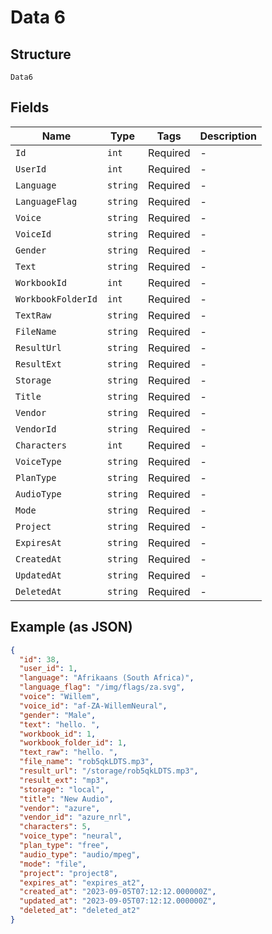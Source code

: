 
# Data 6

## Structure

`Data6`

## Fields

| Name | Type | Tags | Description |
|  --- | --- | --- | --- |
| `Id` | `int` | Required | - |
| `UserId` | `int` | Required | - |
| `Language` | `string` | Required | - |
| `LanguageFlag` | `string` | Required | - |
| `Voice` | `string` | Required | - |
| `VoiceId` | `string` | Required | - |
| `Gender` | `string` | Required | - |
| `Text` | `string` | Required | - |
| `WorkbookId` | `int` | Required | - |
| `WorkbookFolderId` | `int` | Required | - |
| `TextRaw` | `string` | Required | - |
| `FileName` | `string` | Required | - |
| `ResultUrl` | `string` | Required | - |
| `ResultExt` | `string` | Required | - |
| `Storage` | `string` | Required | - |
| `Title` | `string` | Required | - |
| `Vendor` | `string` | Required | - |
| `VendorId` | `string` | Required | - |
| `Characters` | `int` | Required | - |
| `VoiceType` | `string` | Required | - |
| `PlanType` | `string` | Required | - |
| `AudioType` | `string` | Required | - |
| `Mode` | `string` | Required | - |
| `Project` | `string` | Required | - |
| `ExpiresAt` | `string` | Required | - |
| `CreatedAt` | `string` | Required | - |
| `UpdatedAt` | `string` | Required | - |
| `DeletedAt` | `string` | Required | - |

## Example (as JSON)

```json
{
  "id": 38,
  "user_id": 1,
  "language": "Afrikaans (South Africa)",
  "language_flag": "/img/flags/za.svg",
  "voice": "Willem",
  "voice_id": "af-ZA-WillemNeural",
  "gender": "Male",
  "text": "hello. ",
  "workbook_id": 1,
  "workbook_folder_id": 1,
  "text_raw": "hello. ",
  "file_name": "rob5qkLDTS.mp3",
  "result_url": "/storage/rob5qkLDTS.mp3",
  "result_ext": "mp3",
  "storage": "local",
  "title": "New Audio",
  "vendor": "azure",
  "vendor_id": "azure_nrl",
  "characters": 5,
  "voice_type": "neural",
  "plan_type": "free",
  "audio_type": "audio/mpeg",
  "mode": "file",
  "project": "project8",
  "expires_at": "expires_at2",
  "created_at": "2023-09-05T07:12:12.000000Z",
  "updated_at": "2023-09-05T07:12:12.000000Z",
  "deleted_at": "deleted_at2"
}
```


